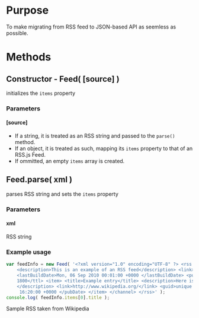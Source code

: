 # Purpose
To make migrating from RSS feed to JSON-based API as seemless as possible.

# Methods

## Constructor - Feed( [source] )
initializes the <code>items</code> property

### Parameters

#### [source]
* If a string, it is treated as an RSS string and passed to the <code>parse()</code> method.
* If an object, it is treated as such, mapping its <code>items</code> property to that of an RSS.js Feed.
* If ommitted, an empty <code>items</code> array is created.

## Feed.parse( xml )
parses RSS string and sets the <code>items</code> property

### Parameters

#### xml
RSS string

### Example usage
``` javascript
var feedInfo = new Feed( '<?xml version="1.0" encoding="UTF-8" ?> <rss version="2.0"> <channel> <title>RSS Title</title>\
	<description>This is an example of an RSS feed</description> <link>http://www.someexamplerssdomain.com/main.html</link>\
	<lastBuildDate>Mon, 06 Sep 2010 00:01:00 +0000 </lastBuildDate> <pubDate>Mon, 06 Sep 2009 16:20:00 +0000 </pubDate> <ttl>\
	1800</ttl> <item> <title>Example entry</title> <description>Here is some text containing an interesting description.\
	</description> <link>http://www.wikipedia.org/</link> <guid>unique string per item</guid> <pubDate>Mon, 06 Sep 2009\
	 16:20:00 +0000 </pubDate> </item> </channel> </rss>' );
console.log( feedInfo.items[0].title );
```

Sample RSS taken from Wikipedia
